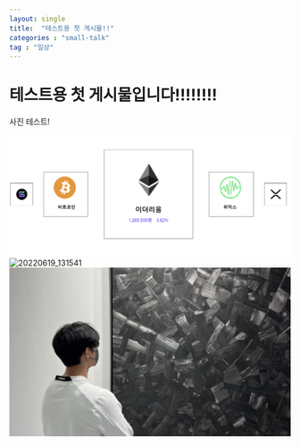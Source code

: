 ```yaml
---
layout: single
title:  "테스트용 첫 게시물!!"
categories : "small-talk"
tag : "일상"
---
```


# 테스트용 첫 게시물입니다!!!!!!!!


사진 테스트!

![20220619_131541](../images/2022-06-13-test/20220619_131541.png)
![20220619_131541]({{site.url}}/images/2022-06-13-test/watching.jpg)
![gk..](../images/2022-06-13-test/watching.jpg)

